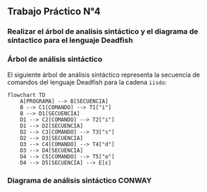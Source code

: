 ## Trabajo Práctico N°4

### Realizar el árbol de analisis sintáctico y el diagrama de sintactico para el lenguaje Deadfish

### Árbol de análisis sintáctico

El siguiente árbol de análisis sintáctico representa la secuencia de comandos del lenguaje Deadfish para la cadena `iisdo`:

```mermaid
flowchart TD
    A[PROGRAMA] --> B[SECUENCIA]
    B --> C1[COMANDO] --> T1["i"]
    B --> D1[SECUENCIA]
    D1 --> C2[COMANDO] --> T2["i"]
    D1 --> D2[SECUENCIA]
    D2 --> C3[COMANDO] --> T3["s"]
    D2 --> D3[SECUENCIA]
    D3 --> C4[COMANDO] --> T4["d"]
    D3 --> D4[SECUENCIA]
    D4 --> C5[COMANDO] --> T5["o"]
    D4 --> D5[SECUENCIA] --> E[ε]
```

### Diagrama de análisis sintáctico CONWAY


